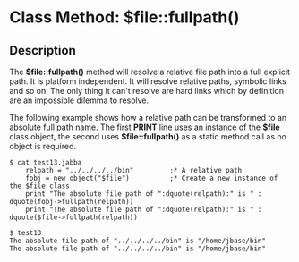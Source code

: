 # Class Method: $file::fullpath()

<PageHeader />

## Description

The **$file::fullpath()** method will resolve a relative file path into a full explicit path. It is platform independent. It will resolve relative paths, symbolic links and so on. The only thing it can't resolve are hard links which by definition are an impossible dilemma to resolve.

The following example shows how a relative path can be transformed to an absolute full path name. The first **PRINT** line uses an instance of the **\$file** class object, the second uses **$file::fullpath()** as a static method call as no object is required.

```
$ cat test13.jabba
    relpath = "../../../../bin"         ;* A relative path
    fobj = new object("$file")          ;* Create a new instance of the $file class
    print "The absolute file path of ":dquote(relpath):" is " : dquote(fobj->fullpath(relpath))
    print "The absolute file path of ":dquote(relpath):" is " : dquote($file->fullpath(relpath))
```

```
$ test13
The absolute file path of "../../../../bin" is "/home/jbase/bin"
The absolute file path of "../../../../bin" is "/home/jbase/bin"
```

  
<PageFooter />
